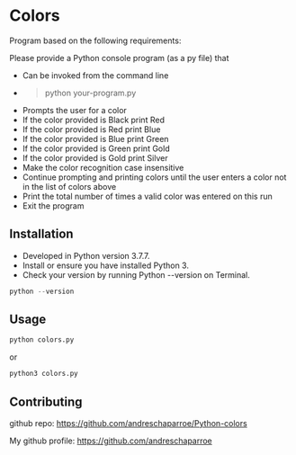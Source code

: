 # Colors

Program based on the following requirements:

Please provide a Python console program (as a py file) that
- Can be invoked from the command line
- >python your-program.py
- Prompts the user for a color
- If the color provided is Black print Red
- If the color provided is Red print Blue
- If the color provided is Blue print Green
- If the color provided is Green print Gold
- If the color provided is Gold print Silver
- Make the color recognition case insensitive
- Continue prompting and printing colors until the user enters a color not in the list of colors above
- Print the total number of times a valid color was entered on this run
- Exit the program

## Installation

- Developed in Python version 3.7.7.
- Install or ensure you have installed Python 3.
- Check your version by running Python --version on Terminal.

```python
python --version
```

## Usage

```python
python colors.py
```

or

```python
python3 colors.py
```


## Contributing

github repo: https://github.com/andreschaparroe/Python-colors

My github profile: https://github.com/andreschaparroe

